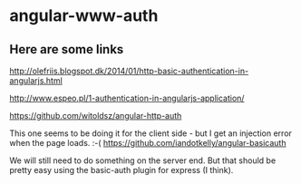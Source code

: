 # angular-www-auth

## Here are some links

http://olefriis.blogspot.dk/2014/01/http-basic-authentication-in-angularjs.html

http://www.espeo.pl/1-authentication-in-angularjs-application/

https://github.com/witoldsz/angular-http-auth


This one seems to be doing it for the client side - but I get an injection error when the page loads. :-(
https://github.com/iandotkelly/angular-basicauth

We will still need to do something on the server end. But that should be pretty easy using the basic-auth plugin for express (I think).


